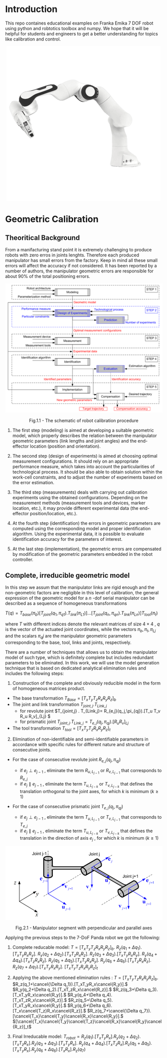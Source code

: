 # Introduction
This repo containes educational examples on Franka Emika 7 DOF robot using python and robtotics toolbox and numpy. 
We hope that it will be helpful for students and engineers to get a better understanding for topics like calibration and control.


<p align="center">
  <img src="HW1/img/banda.png" alt="Panda"/>
</p>


# Geometric Calibration

## Theoritical Background

From a manifacturing stand point it is extremely challenging to produce robots with zero erros in joints lenghts. Therefore each produced manipulator has small errors from the factory. Keep in mind all these small errors will affect the accuracy if not considered. It has been reported by a number of authors, the manipulator geometric errors are responsible for about 90% of the total positioning errors.


<p align="center">
  <img src="HW1/img/calibration_schema.png" alt="schema"/>
</p>
<p align = "center">
Fig.1.1 - The schematic of robot calibration procedure
</p>

1. The first step (modeling) is aimed at developing a suitable geometric model, which properly
describes the relation between the manipulator geometric parameters (link lengths and joint angles)
and the end-effector location (position and orientation).

2. The second step (design of experiments) is aimed at choosing optimal measurement
configurations. It should rely on an appropriate performance measure, which takes into account the
particularities of technological process. It should be also able to obtain solution within the work-cell
constraints, and to adjust the number of experiments based on the error estimation.

3. The third step (measurements) deals with carrying out calibration experiments using the
obtained configurations. Depending on the measurement methods (measurement tools and devices,
marker location, etc.), it may provide different experimental data (the end-effector position/location,
etc.).

4. At the fourth step (identification) the errors in geometric parameters are computed using the
corresponding model and proper identification algorithm. Using the experimental data, it is possible to
evaluate identification accuracy for the parameters of interest.

5. At the last step (implementation), the geometric errors are compensated by modification of
the geometric parameters embedded in the robot controller.



## Complete, irreducible geometric model
In this step we assum that the manipulator links are rigid enough and the non-geometric factors are negligible in this level of calibration, the general expression of the geometric model for a $n$ -dof serial manipulator can be described as a sequence of homogeneous transformations

$T(q) = T_{base}(  \pi_b) [ T_{joint}(q_1,   \pi_{q1}) . T_{link}(  \pi_{L1}) ] ... [ T_{joint}(q_n,   \pi_{qn}) . T_{link}(  \pi_{Ln}) ] T_{tool}(  \pi_t)$





where $T$ with different indices denote the relevant matrices of size $4 \times 4$ , $q$ is the vector of the actuated joint coordinates, while the vectors $π_b , π_t , π_{Lj}$ and the scalars $π_qj$ are the manipulator
geometric parameters corresponding to the base, tool, links and joints, respectively.

There are a number of techniques that allows us to obtain the manipulator model of such type, which is definitely complete but includes redundant parameters to be eliminated. 
In this work, we will use the model generation technique that is
based on dedicated analytical elimination rules and includes the following steps:

1. Construction of the complete and obviously reducible model in the form of
homogeneous matrices product.
  * The base transformation  $T_{Base}=[T_x T_y T_z R_x R_y R_z]_b$
  * The joint and link transformation $T_{joint,j} . T_{Link,j}$
    * for revolute joint $T_{joint,j} . T_{Link,j}= R_{e,j}(q_j,\pi_{qj}).[T_u T_v R_u R_v]_{Lj} $
    * for prismatic joint $T_{joint,j} . T_{Link,j}= T_{e,j}(q_j,\pi_{qj}).[R_u R_v ]_{Lj}$
  * The tool transformation $T_{tool}=[T_x T_y T_z R_x R_y R_z]_t$

2. Elimination of non-identifiable and semi-identifiable parameters in accordance with specific rules for different nature and structure of consecutive joints.
* For the case of consecutive revolute joint $R_{e,j}(q_j,\pi_{qj})$
  * if $e_j \perp e_{j-1}$ , eliminate the term $R_{u,L_{j-1}}$ or $R_{v,L_{j-1}}$ that corresponds to $R_{e,j}$
  * if $e_j \parallel  e_{j-1}$ , eliminate the term $T_{u,L_{j-k}}$ or $T_{v,L_{j-k}}$ that defines the translation orthogonal to the joint axes, for which $k$ is minimum $( k \geq 1 )$


* For the case of consecutive prismatic joint $T_{e,j}(q_j,\pi_{qj})$
  * if $e_j \perp e_{j-1}$ , eliminate the term $T_{u,L_{j-1}}$ or $T_{v,L_{j-1}}$  that corresponds to $T_{e,j}$
  * if $e_j \parallel  e_{j-1}$ , eliminate the term $T_{u,L_{j-k}}$ or $T_{v,L_{j-k}}$ that defines the translation in the direction of axis $e_j$ , for which $k$ is minimum $( k \geq 1 )$

<p align="center">
  <img src="HW1/img/manipulator_seg.png" alt="seg"/>
</p>
<p align = "center">
Fig.2.1 - Manipulator segment with perpendicular and parallel axes
</p>


Applying the previous steps to the 7-DoF Panda robot we got the following:
1. Complete reducable model: $T=[T_xT_yT_zR_xR_yR_z]_b.$
$R_z(q_1+\Delta q_1).[T_xT_yR_xR_y].$
$R_y(q_2+\Delta q_2).[T_xT_zR_xR_z].$
$R_z(q_3+\Delta q_3).[T_xT_yR_xR_y].$
$R_y(q_4+\Delta q_4).[T_xT_zR_xR_z].$
$R_z(q_5+\Delta q_5).[T_xT_yR_xR_y].$
$R_y(q_6+\Delta q_6).[T_xT_zR_xR_z].$
$R_z(q_7+\Delta q_7).[T_xT_yR_xR_y].$
$[T_xT_yT_zR_xR_yR_z]_t$

2. Applying the above mentioned elimination rules : $T=[T_xT_yT_zR_xR_yR_z]_b.$
$R_z(q_1+\cancel{\Delta q_1}).[T_xT_yR_x\cancel{R_y}].$
$R_y(q_2+\Delta q_2).[T_xT_zR_x\cancel{R_z}].$
$R_z(q_3+\Delta q_3).[T_xT_yR_x\cancel{R_y}].$
$R_y(q_4+\Delta q_4).[T_xT_zR_x\cancel{R_z}].$
$R_z(q_5+\Delta q_5).[T_xT_yR_x\cancel{R_y}].$
$R_y(q_6+\Delta q_6).[T_x\cancel{T_z}R_x\cancel{R_z}].$
$R_z(q_7+\cancel{\Delta q_7}).[\cancel{T_x}\cancel{T_y}\cancel{R_x}\cancel{R_y}].$
$[\cancel{T_x}\cancel{T_y}\cancel{T_z}\cancel{R_x}\cancel{R_y}\cancel{R_z}]_t$

3. Final Irreducable model:
$T_{robot}=R_z(q_1).[T_xT_yR_x].R_y(q_2+ \Delta q_2).[T_xT_zR_x].R_z(q_3+\Delta q_3).[T_xT_yR_x].$
$R_y(q_4+\Delta q_4).[T_xT_zR_x].R_z(q_5+\Delta q_5).[T_xT_yR_x].R_y(q_6+\Delta q_6).[T_xR_x].R_z(q_7)$




 
